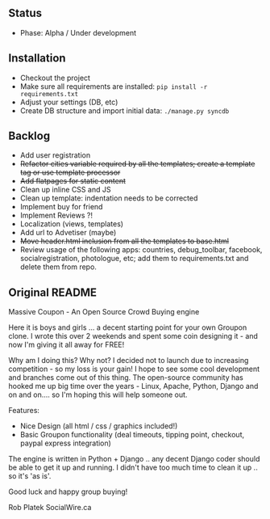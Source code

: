 ## Status
 * Phase: Alpha / Under development

## Installation
 * Checkout the project
 * Make sure all requirements are installed: `pip install -r requirements.txt`
 * Adjust your settings (DB, etc)
 * Create DB structure and import initial data: `./manage.py syncdb`
 
 
## Backlog
 * Add user registration
 * <strike>Refactor cities variable required by all the templates; create a template tag or use template processor</strike>
 * <strike>Add flatpages for static content</strike>
 * Clean up inline CSS and JS
 * Clean up template: indentation needs to be corrected
 * Implement buy for friend
 * Implement Reviews ?!
 * Localization (views, templates)
 * Add url to Advetiser (maybe)
 * <strike>Move header.html inclusion from all the templates to base.html</strike>
 * Review usage of  the following apps: countries, debug_toolbar, facebook, socialregistration, photologue, etc; 
add them to requirements.txt and delete them from repo.

 
## Original README
Massive Coupon - An Open Source Crowd Buying engine

Here it is boys and girls ... a decent starting point for your own Groupon clone. I wrote this over 2 weekends and spent some coin designing it - and now I'm giving it all away for FREE!

Why am I doing this?  Why not?  I decided not to launch due to increasing competition - so my loss is your gain!  I hope to see some cool development and branches come out of this thing.   The open-source community has hooked me up big time over the years - Linux, Apache, Python, Django and on and on....  so I'm hoping this will help someone out.

Features:

- Nice Design (all html / css / graphics included!)
- Basic Groupon functionality (deal timeouts, tipping point, checkout, paypal express integration)


The engine is written in Python + Django .. any decent Django coder should be able to get it up and running.  I didn't have too much time to clean it up .. so it's 'as is'.

Good luck and happy group buying!


Rob Platek
SocialWire.ca

